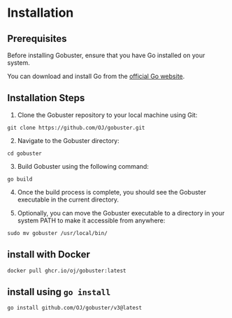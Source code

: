 # Installation
## Prerequisites

Before installing Gobuster, ensure that you have Go installed on your system.

 You can download and install Go from the [official Go website](https://golang.org).

## Installation Steps
1. Clone the Gobuster repository to your local machine using Git:

`git clone https://github.com/OJ/gobuster.git`

2. Navigate to the Gobuster directory:

`cd gobuster`

3.  Build Gobuster using the following command:

`go build`

4. Once the build process is complete, you should see the Gobuster executable in the current directory.

5. Optionally, you can move the Gobuster executable to a directory in your system PATH to make it accessible from anywhere:

`sudo mv gobuster /usr/local/bin/`

## install with Docker

`docker pull ghcr.io/oj/gobuster:latest`

## install using `go install` 

`go install github.com/OJ/gobuster/v3@latest`
